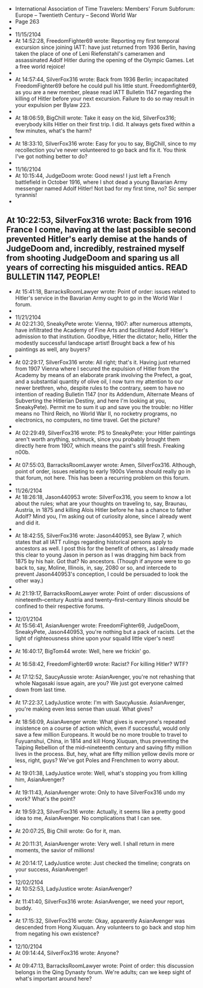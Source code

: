 - International Association of Time Travelers: Members' Forum Subforum: Europe – Twentieth Century – Second World War
- Page 263
- 
- 11/15/2104
- At 14:52:28, FreedomFighter69 wrote:
Reporting my first temporal excursion since joining IATT: have just returned from 1936 Berlin, having taken the place of one of Leni Riefenstahl's cameramen and assassinated Adolf Hitler during the opening of the Olympic Games. Let a free world rejoice!
- 
- At 14:57:44, SilverFox316 wrote:
Back from 1936 Berlin; incapacitated FreedomFighter69 before he could pull his little stunt. Freedomfighter69, as you are a new member, please read IATT Bulletin 1147 regarding the killing of Hitler before your next excursion. Failure to do so may result in your expulsion per Bylaw 223.
- 
- At 18:06:59, BigChill wrote:
Take it easy on the kid, SilverFox316; everybody kills Hitler on their first trip. I did. It always gets fixed within a few minutes, what's the harm?
- 
- At 18:33:10, SilverFox316 wrote:
Easy for you to say, BigChill, since to my recollection you've never volunteered to go back and fix it. You think I've got nothing better to do?
- 
- 11/16/2104
- At 10:15:44, JudgeDoom wrote:
Good news! I just left a French battlefield in October 1916, where I shot dead a young Bavarian Army messenger named Adolf Hitler! Not bad for my first time, no? Sic semper tyrannis!
- 
At 10:22:53, SilverFox316 wrote:
Back from 1916 France I come, having at the last possible second prevented Hitler's early demise at the hands of JudgeDoom and, incredibly, restrained myself from shooting JudgeDoom and sparing us all years of correcting his misguided antics. READ BULLETIN 1147, PEOPLE!
- 
- At 15:41:18, BarracksRoomLawyer wrote:
Point of order: issues related to Hitler's service in the Bavarian Army ought to go in the World War I forum.
- 
- 11/21/2104
- At 02:21:30, SneakyPete wrote:
Vienna, 1907: after numerous attempts, have infiltrated the Academy of Fine Arts and facilitated Adolf Hitler's admission to that institution. Goodbye, Hitler the dictator; hello, Hitler the modestly successful landscape artist! Brought back a few of his paintings as well, any buyers?
- 
- At 02:29:17, SilverFox316 wrote:
All right; that's it. Having just returned from 1907 Vienna where I secured the expulsion of Hitler from the Academy by means of an elaborate prank involving the Prefect, a goat, and a substantial quantity of olive oil, I now turn my attention to our newer brethren, who, despite rules to the contrary, seem to have no intention of reading Bulletin 1147 (nor its Addendum, Alternate Means of Subverting the Hitlerian Destiny, and here I'm looking at you, SneakyPete). Permit me to sum it up and save you the trouble: no Hitler means no Third Reich, no World War II, no rocketry programs, no electronics, no computers, no time travel. Get the picture?
- 
- At 02:29:49, SilverFox316 wrote:
PS to SneakyPete: your Hitler paintings aren't worth anything, schmuck, since you probably brought them directly here from 1907, which means the paint's still fresh. Freaking n00b.
- 
- At 07:55:03, BarracksRoomLawyer wrote:
Amen, SilverFox316. Although, point of order, issues relating to early 1900s Vienna should really go in that forum, not here. This has been a recurring problem on this forum.
- 
- 11/26/2104
- At 18:26:18, Jason440953 wrote:
SilverFox316, you seem to know a lot about the rules; what are your thoughts on traveling to, say, Braunau, Austria, in 1875 and killing Alois Hitler before he has a chance to father Adolf? Mind you, I'm asking out of curiosity alone, since I already went and did it.
- 
- At 18:42:55, SilverFox316 wrote:
Jason440953, see Bylaw 7, which states that all IATT rulings regarding historical persons apply to ancestors as well. I post this for the benefit of others, as I already made this clear to young Jason in person as I was dragging him back from 1875 by his hair. Got that? No ancestors. (Though if anyone were to go back to, say, Moline, Illinois, in, say, 2080 or so, and intercede to prevent Jason440953's conception, I could be persuaded to look the other way.)
- 
- At 21:19:17, BarracksRoomLawyer wrote:
Point of order: discussions of nineteenth–century Austria and twenty–first–century Illinois should be confined to their respective forums.
- 
- 12/01/2104
- At 15:56:41, AsianAvenger wrote:
FreedomFighter69, JudgeDoom, SneakyPete, Jason440953, you're nothing but a pack of racists. Let the light of righteousness shine upon your squalid little viper's nest!
- 
- At 16:40:17, BigTom44 wrote:
Well, here we frickin' go.
- 
- At 16:58:42, FreedomFighter69 wrote:
Racist? For killing Hitler? WTF?
- 
- At 17:12:52, SaucyAussie wrote:
AsianAvenger, you're not rehashing that whole Nagasaki issue again, are you? We just got everyone calmed down from last time.
- 
- At 17:22:37, LadyJustice wrote:
I'm with SaucyAussie. AsianAvenger, you're making even less sense than usual. What gives?
- 
- At 18:56:09, AsianAvenger wrote:
What gives is everyone's repeated insistence on a course of action which, even if successful, would only save a few million Europeans. It would be no more trouble to travel to Fuyuanshui, China, in 1814 and kill Hong Xiuquan, thus preventing the Taiping Rebellion of the mid–nineteenth century and saving fifty million lives in the process. But, hey, what are fifty million yellow devils more or less, right, guys? We've got Poles and Frenchmen to worry about.
- 
- At 19:01:38, LadyJustice wrote:
Well, what's stopping you from killing him, AsianAvenger?
- 
- At 19:11:43, AsianAvenger wrote:
Only to have SilverFox316 undo my work? What's the point?
- 
- At 19:59:23, SilverFox316 wrote:
Actually, it seems like a pretty good idea to me, AsianAvenger. No complications that I can see.
- 
- At 20:07:25, Big Chill wrote:
Go for it, man.
- 
- At 20:11:31, AsianAvenger wrote:
Very well. I shall return in mere moments, the savior of millions!
- 
- At 20:14:17, LadyJustice wrote:
Just checked the timeline; congrats on your success, AsianAvenger!
- 
- 12/02/2104
- At 10:52:53, LadyJustice wrote:
AsianAvenger?
- 
- At 11:41:40, SilverFox316 wrote:
AsianAvenger, we need your report, buddy.
- 
- At 17:15:32, SilverFox316 wrote:
Okay, apparently AsianAvenger was descended from Hong Xiuquan. Any volunteers to go back and stop him from negating his own existence?
- 
- 12/10/2104
- At 09:14:44, SilverFox316 wrote:
Anyone?
- 
- At 09:47:13, BarracksRoomLawyer wrote:
Point of order: this discussion belongs in the Qing Dynasty forum. We're adults; can we keep sight of what's important around here?
